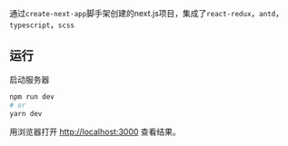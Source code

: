 通过`create-next-app`脚手架创建的next.js项目，集成了`react-redux`，`antd`，`typescript`，`scss`

## 运行

启动服务器

```bash
npm run dev
# or
yarn dev
```

用浏览器打开 [http://localhost:3000](http://localhost:3000) 查看结果。
